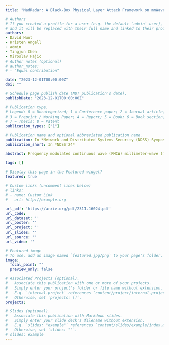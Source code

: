 ```yaml
---
title: "MadRadar: A Black-Box Physical Layer Attack Framework on mmWave Automotive FMCW Radars"

# Authors
# If you created a profile for a user (e.g. the default `admin` user), write the username (folder name) here 
# and it will be replaced with their full name and linked to their profile.
authors:
- David Hunt
- Kristen Angell
- admin
- Tingjun Chen
- Miroslav Pajic
# Author notes (optional)
# author_notes:
# - "Equal contribution"

date: "2023-12-01T00:00:00Z"
doi: ""

# Schedule page publish date (NOT publication's date).
publishDate: "2023-12-01T00:00:00Z"

# Publication type.
# Legend: 0 = Uncategorized; 1 = Conference paper; 2 = Journal article;
# 3 = Preprint / Working Paper; 4 = Report; 5 = Book; 6 = Book section;
# 7 = Thesis; 8 = Patent
publication_types: ["1"]

# Publication name and optional abbreviated publication name.
publication: In *Network and Distributed Systems Security (NDSS) Symposium 2024*
publication_short: In *NDSS'24*

abstract: Frequency modulated continuous wave (FMCW) millimeter-wave (mmWave) radars play a critical role in many of the advanced driver assistance systems (ADAS) featured on today’s vehicles. While previous works have demonstrated (only) successful false-positive spoofing attacks against these sensors, all but one assumed that an attacker had the runtime knowledge of the victim radar’s configuration. In this work, we introduce MadRadar, a general black-box radar attack framework for automotive mmWave FMCW radars capable of estimating the victim radar’s configuration in real-time, and then executing an attack based on the estimates. We evaluate the impact of such attacks maliciously manipulating a victim radar’s point cloud, and show the novel ability to effectively ‘add’ (i.e., false positive attacks), ‘remove’ (i.e., false negative attacks), or ‘move’ (i.e., translation attacks) object detections from a victim vehicle’s scene. Finally, we experimentally demonstrate the feasibility of our attacks on real-world case studies performed using a realtime physical prototype on a software-defined radio platform.

tags: []

# Display this page in the Featured widget?
featured: true

# Custom links (uncomment lines below)
# links:
# - name: Custom Link
#   url: http://example.org

url_pdf: 'https://arxiv.org/pdf/2311.16024.pdf'
url_code: 
url_dataset: ''
url_poster: ''
url_project: ''
url_slides: ''
url_source: ''
url_video: ''

# Featured image
# To use, add an image named `featured.jpg/png` to your page's folder. 
image:
  focal_point: ""
  preview_only: false

# Associated Projects (optional).
#   Associate this publication with one or more of your projects.
#   Simply enter your project's folder or file name without extension.
#   E.g. `internal-project` references `content/project/internal-project/index.md`.
#   Otherwise, set `projects: []`.
projects:

# Slides (optional).
#   Associate this publication with Markdown slides.
#   Simply enter your slide deck's filename without extension.
#   E.g. `slides: "example"` references `content/slides/example/index.md`.
#   Otherwise, set `slides: ""`.
# slides: example
---
```

<!-- 
{{% callout note %}}
Click the *Cite* button above to demo the feature to enable visitors to import publication metadata into their reference management software.
{{% /callout %}} -->



